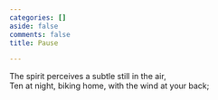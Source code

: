 ```yaml
---
categories: []
aside: false
comments: false
title: Pause

---
```

The spirit perceives a subtle still in the air,  
Ten at night, biking home, with the wind at your back;